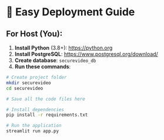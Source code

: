 # 🚀 Easy Deployment Guide

## For Host (You):

1. **Install Python** (3.8+): https://python.org
2. **Install PostgreSQL**: https://www.postgresql.org/download/
3. **Create database**: `securevideo_db`
4. **Run these commands**:

```bash
# Create project folder
mkdir securevideo
cd securevideo

# Save all the code files here

# Install dependencies
pip install -r requirements.txt

# Run the application
streamlit run app.py